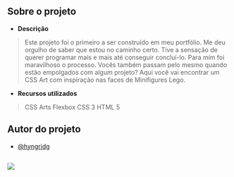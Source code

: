 ## Sobre o projeto

- **Descrição**
> Este projeto foi o primeiro a ser construído em meu portfólio. Me deu orgulho de saber que estou no caminho certo. Tive a sensação de querer programar mais e mais até conseguir concluí-lo. Para mim foi maravilhoso o processo. Vocês também passam pelo mesmo quando estão empolgados com algum projeto?
> Aqui você vai encontrar um CSS Art com inspiração nas faces de Minifigures Lego.

- **Recursos utilizados**
> CSS Arts
> Flexbox
> CSS 3
> HTML 5

## Autor do projeto
- [@hyngridg](https://github.com/hyngridg/hyngridg)

##

<div> 
  <a href="https://www.linkedin.com/in/hyngrid-soares" target="_blank"><img src="https://img.shields.io/badge/-LinkedIn-%230077B5?style=for-the-badge&logo=linkedin&logoColor=white" target="_blank"></a>   
</div>